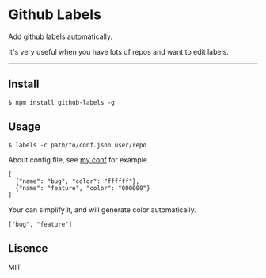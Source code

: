 # Github Labels

Add github labels automatically.

It's very useful when you have lots of repos and want to edit labels.

---

## Install

```
$ npm install github-labels -g
```

## Usage

```
$ labels -c path/to/conf.json user/repo
```

About config file, see [my conf](https://github.com/popomore/dotfile/blob/master/conf/labels.json) for example.

```
[
  {"name": "bug", "color": "ffffff"},
  {"name": "feature", "color": "000000"}
]
```

Your can simplify it, and will generate color automatically.

```
["bug", "feature"]
```

## Lisence

MIT
